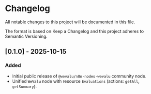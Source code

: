 # Changelog

All notable changes to this project will be documented in this file.

The format is based on Keep a Changelog and this project adheres to Semantic Versioning.

## [0.1.0] - 2025-10-15
### Added
- Initial public release of `@wevalu/n8n-nodes-wevalu` community node.
- Unified `WeValu` node with resource `Evaluations` (actions: `getAll`, `getSummary`).
